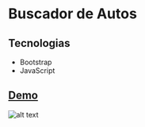 # Buscador de Autos

## Tecnologias
* Bootstrap
* JavaScript

## [Demo](https://modest-snyder-6957ad.netlify.app/)

![alt text](https://github.com/navidev0/BuscadorDeAutos/blob/master/assets/screenshot.png)

